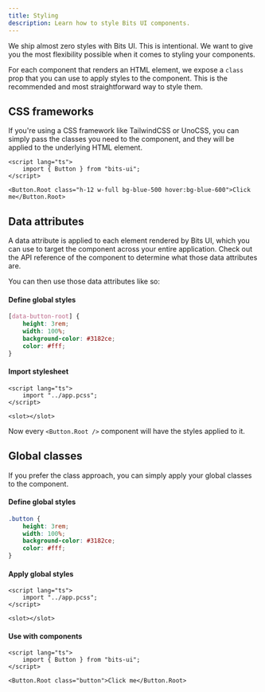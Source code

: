 ```yaml
---
title: Styling
description: Learn how to style Bits UI components.
---
```


We ship almost zero styles with Bits UI. This is intentional. We want to give you the most flexibility possible when it comes to styling your components.

For each component that renders an HTML element, we expose a `class` prop that you can use to apply styles to the component. This is the recommended and most straightforward way to style them.

## CSS frameworks

If you're using a CSS framework like TailwindCSS or UnoCSS, you can simply pass the classes you need to the component, and they will be applied to the underlying HTML element.

```svelte
<script lang="ts">
	import { Button } from "bits-ui";
</script>

<Button.Root class="h-12 w-full bg-blue-500 hover:bg-blue-600">Click me</Button.Root>
```

## Data attributes

A data attribute is applied to each element rendered by Bits UI, which you can use to target the component across your entire application. Check out the API reference of the component to determine what those data attributes are.

You can then use those data attributes like so:

#### Define global styles

```css title="src/app.pcss"
[data-button-root] {
	height: 3rem;
	width: 100%;
	background-color: #3182ce;
	color: #fff;
}
```

#### Import stylesheet

```svelte title="src/routes/+layout.svelte"
<script lang="ts">
	import "../app.pcss";
</script>

<slot></slot>
```

Now every `<Button.Root />` component will have the styles applied to it.

## Global classes

If you prefer the class approach, you can simply apply your global classes to the component.

#### Define global styles

```css title="src/app.pcss"
.button {
	height: 3rem;
	width: 100%;
	background-color: #3182ce;
	color: #fff;
}
```

#### Apply global styles

```svelte title="src/routes/+layout.svelte"
<script lang="ts">
	import "../app.pcss";
</script>

<slot></slot>
```

#### Use with components

```svelte title="Button.svelte"
<script lang="ts">
	import { Button } from "bits-ui";
</script>

<Button.Root class="button">Click me</Button.Root>
```
